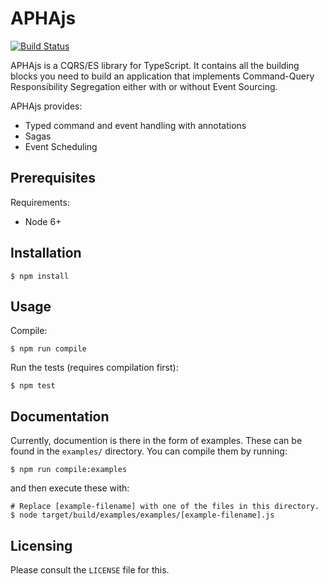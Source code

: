 APHAjs
======

[![Build Status](https://travis-ci.org/martyn82/aphajs.svg?branch=master)](https://travis-ci.org/martyn82/aphajs)

APHAjs is a CQRS/ES library for TypeScript. It contains all the
building blocks you need to build an application that implements
Command-Query Responsibility Segregation either with or without
Event Sourcing.

APHAjs provides:
* Typed command and event handling with annotations
* Sagas
* Event Scheduling

## Prerequisites

Requirements:
* Node 6+

## Installation
```
$ npm install
```

## Usage

Compile:
```
$ npm run compile
```

Run the tests (requires compilation first):
```
$ npm test
```

## Documentation
Currently, documention is there in the form of examples. These can
be found in the `examples/` directory. You can compile them
by running:
```
$ npm run compile:examples
```
and then execute these with:
```
# Replace [example-filename] with one of the files in this directory.
$ node target/build/examples/examples/[example-filename].js
```

## Licensing

Please consult the `LICENSE` file for this.
